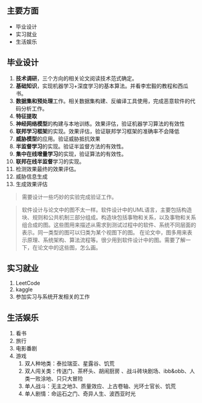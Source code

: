 ## 主要方面
* 毕业设计
* 实习就业
* 生活娱乐

## 毕业设计
1. **技术调研**，三个方向的相关论文阅读技术范式确定。
2. **基础知识**，实现机器学习+深度学习的基本算法。并看李宏毅的教程和西瓜书。
3. **数据集和预处理**工作。相关数据集构建、反编译工具使用，完成恶意软件的代码分析工作。
4. **特征提取**
5. **神经网络模型**的构建与本地训练。效果评估，验证机器学习算法的有效性
6. **联邦学习框架**的实现。效果评估，验证联邦学习框架的准确率不会降低
7. **威胁模型**的应用。验证威胁抵抗效果
8. **半监督学习**的实现。验证半监督方法的有效性。
9. **集中在线增量学习**的实现，验证算法的有效性。
10. **联邦在线半监督**学习的实现。
11. 检测效果最终的效果评估。
12. 威胁信息生成
13. 生成效果评估

> 需要设计一些巧妙的实验完成验证工作。

> 软件设计与论文中的图不太一样。软件设计中的UML语言，主要包括构造块、规则和公共机制三部分组成。构造块包括事物和关系，以及事物和关系组合成的图。这些图用来描述从需求到测试过程中的软件、系统不同层面的表示。同一类型的图可以归类为某个视图下的图。
> 在论文中，图多用来表示原理、系统架构、算法流程等。很少用到软件设计中的图。需要了解一下，在论文中的这些图，怎么画。

## 实习就业

1. LeetCode
2. kaggle
3. 参加实习与系统开发相关的工作

## 生活娱乐

1. 看书
2. 旅行
3. 电影番剧
4. 游戏
   1. 双人种地类：泰拉瑞亚、星露谷、饥荒
   2. 双人闯关类：传送门、茶杯头、胡闹厨房 、战斗砖块剧场、ibb&obb、人类一败涂地、只只大冒险
   3. 单人战斗：无主之地3、质量效应、上古卷轴、光环士官长、饥荒
   4. 单人剧情：命运石之门、奇异人生、波西亚时光


